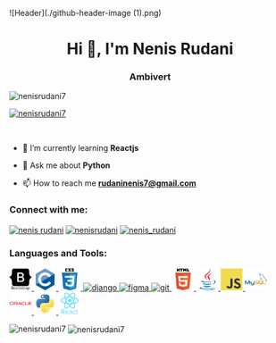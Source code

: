 ![Header](./github-header-image (1).png)
<h1 align="center">Hi 👋, I'm Nenis Rudani</h1>
<h3 align="center">Ambivert</h3>
<!-- <img align ="right" alt="coding...." width="400" src="https://www.google.com/search?q=programmer+background+for+github+profile&sca_esv=593063563&rlz=1C1VDKB_enIN1074IN1074&tbm=isch&source=lnms&sa=X&ved=2ahUKEwifvt_y9qKDAxVWT2wGHWPtCK4Q_AUoAXoECAEQAw&biw=1536&bih=826&dpr=1.25#imgrc=zpx7EyEgyodfKM"> -->

<p align="left"> <img src="https://komarev.com/ghpvc/?username=nenisrudani7&label=Profile%20views&color=0e75b6&style=flat" alt="nenisrudani7" /> </p>

<p align="left"> <a href="https://github.com/ryo-ma/github-profile-trophy"><img src="https://github-profile-trophy.vercel.app/?username=nenisrudani7" alt="nenisrudani7" /></a> </p>

<p align="left"> <a href="https://twitter.com/" target="blank"><img src="https://img.shields.io/twitter/follow/?logo=twitter&style=for-the-badge" alt="" /></a> </p>

- 🌱 I’m currently learning **Reactjs**

- 💬 Ask me about **Python**

- 📫 How to reach me **rudaninenis7@gmail.com**

<h3 align="left">Connect with me:</h3>
<p align="left">
<a href="https://linkedin.com/in/nenis rudani" target="blank"><img align="center" src="https://raw.githubusercontent.com/rahuldkjain/github-profile-readme-generator/master/src/images/icons/Social/linked-in-alt.svg" alt="nenis rudani" height="30" width="40" /></a>
<a href="https://instagram.com/nenisrudani" target="blank"><img align="center" src="https://raw.githubusercontent.com/rahuldkjain/github-profile-readme-generator/master/src/images/icons/Social/instagram.svg" alt="nenisrudani" height="30" width="40" /></a>
<a href="https://www.codechef.com/users/nenis_rudani" target="blank"><img align="center" src="https://cdn.jsdelivr.net/npm/simple-icons@3.1.0/icons/codechef.svg" alt="nenis_rudani" height="30" width="40" /></a>
</p>

<h3 align="left">Languages and Tools:</h3>
<p align="left"> <a href="https://getbootstrap.com" target="_blank" rel="noreferrer"> <img src="https://raw.githubusercontent.com/devicons/devicon/master/icons/bootstrap/bootstrap-plain-wordmark.svg" alt="bootstrap" width="40" height="40"/> </a> <a href="https://www.cprogramming.com/" target="_blank" rel="noreferrer"> <img src="https://raw.githubusercontent.com/devicons/devicon/master/icons/c/c-original.svg" alt="c" width="40" height="40"/> </a> <a href="https://www.w3schools.com/css/" target="_blank" rel="noreferrer"> <img src="https://raw.githubusercontent.com/devicons/devicon/master/icons/css3/css3-original-wordmark.svg" alt="css3" width="40" height="40"/> </a> <a href="https://www.djangoproject.com/" target="_blank" rel="noreferrer"> <img src="https://cdn.worldvectorlogo.com/logos/django.svg" alt="django" width="40" height="40"/> </a> <a href="https://www.figma.com/" target="_blank" rel="noreferrer"> <img src="https://www.vectorlogo.zone/logos/figma/figma-icon.svg" alt="figma" width="40" height="40"/> </a> <a href="https://git-scm.com/" target="_blank" rel="noreferrer"> <img src="https://www.vectorlogo.zone/logos/git-scm/git-scm-icon.svg" alt="git" width="40" height="40"/> </a> <a href="https://www.w3.org/html/" target="_blank" rel="noreferrer"> <img src="https://raw.githubusercontent.com/devicons/devicon/master/icons/html5/html5-original-wordmark.svg" alt="html5" width="40" height="40"/> </a> <a href="https://www.java.com" target="_blank" rel="noreferrer"> <img src="https://raw.githubusercontent.com/devicons/devicon/master/icons/java/java-original.svg" alt="java" width="40" height="40"/> </a> <a href="https://developer.mozilla.org/en-US/docs/Web/JavaScript" target="_blank" rel="noreferrer"> <img src="https://raw.githubusercontent.com/devicons/devicon/master/icons/javascript/javascript-original.svg" alt="javascript" width="40" height="40"/> </a> <a href="https://www.mysql.com/" target="_blank" rel="noreferrer"> <img src="https://raw.githubusercontent.com/devicons/devicon/master/icons/mysql/mysql-original-wordmark.svg" alt="mysql" width="40" height="40"/> </a> <a href="https://www.oracle.com/" target="_blank" rel="noreferrer"> <img src="https://raw.githubusercontent.com/devicons/devicon/master/icons/oracle/oracle-original.svg" alt="oracle" width="40" height="40"/> </a> <a href="https://www.python.org" target="_blank" rel="noreferrer"> <img src="https://raw.githubusercontent.com/devicons/devicon/master/icons/python/python-original.svg" alt="python" width="40" height="40"/> </a> <a href="https://reactjs.org/" target="_blank" rel="noreferrer"> <img src="https://raw.githubusercontent.com/devicons/devicon/master/icons/react/react-original-wordmark.svg" alt="react" width="40" height="40"/> </a> </p>

<p><img align="left" src="https://github-readme-stats.vercel.app/api/top-langs?username=nenisrudani7&show_icons=true&locale=en&layout=compact" alt="nenisrudani7" /></p>

<p>&nbsp;<img align="center" src="https://github-readme-stats.vercel.app/api?username=nenisrudani7&show_icons=true&locale=en" alt="nenisrudani7" /></p>
